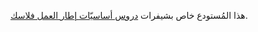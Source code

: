 هذا المُستودع خاص بشيفرات [دروس أساسيّات إطار العمل فلاسك](https://academy.hsoub.com/programming/python/flask/).

